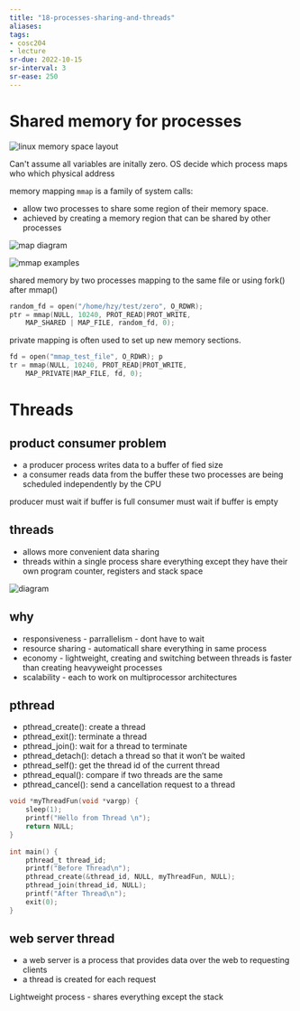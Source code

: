 ```yaml
---
title: "18-processes-sharing-and-threads"
aliases: 
tags: 
- cosc204
- lecture
sr-due: 2022-10-15
sr-interval: 3
sr-ease: 250
---
```


# Shared memory for processes
![linux memory space layout](https://i.imgur.com/vLlD03U.png)

Can't assume all variables are initally zero. 
OS decide which process maps who which physical address

memory mapping `mmap` is a family of system calls: 
- allow two processes to share some region of their memory space.
- achieved by creating a memory region that can be shared by other processes

![map diagram](https://i.imgur.com/IDk8AcN.png)

![mmap examples](https://i.imgur.com/zKhFpsm.png)

shared memory by two processes mapping to the same file or using fork() after mmap()
``` c
random_fd = open("/home/hzy/test/zero", O_RDWR);
ptr = mmap(NULL, 10240, PROT_READ|PROT_WRITE,
	MAP_SHARED | MAP_FILE, random_fd, 0);
```

private mapping is often used to set up new memory sections.
``` c
fd = open("mmap_test_file", O_RDWR); p
tr = mmap(NULL, 10240, PROT_READ|PROT_WRITE, 
	MAP_PRIVATE|MAP_FILE, fd, 0);
```



# Threads

## product consumer problem
- a producer process writes data to a buffer of fied size
- a consumer reads data from the buffer
these two processes are being scheduled independently by the CPU

producer must wait if buffer is full
consumer must wait if buffer is empty

## threads
- allows more convenient data sharing
- threads within a single process share everything except they have their own program counter, registers and stack space

![diagram](https://i.imgur.com/XcLsWyd.png)

## why
- responsiveness - parrallelism - dont have to wait
- resource sharing - automaticall share everything in same process
- economy - lightweight, creating and switching between threads is faster than creating heavyweight processes
- scalability - each to work on multiprocessor architectures

## pthread
- pthread_create(): create a thread 
- pthread_exit(): terminate a thread 
- pthread_join(): wait for a thread to terminate 
- pthread_detach(): detach a thread so that it won’t be waited 
- pthread_self(): get the thread id of the current thread 
- pthread_equal(): compare if two threads are the same 
- pthread_cancel(): send a cancellation request to a thread

``` c
void *myThreadFun(void *vargp) { 
	sleep(1);
	printf("Hello from Thread \n");
	return NULL;
} 
	
int main() { 
	pthread_t thread_id;
	printf("Before Thread\n");
	pthread_create(&thread_id, NULL, myThreadFun, NULL);
	pthread_join(thread_id, NULL);
	printf("After Thread\n");
	exit(0);
}
```

## web server thread
- a web server is a process that provides data over the web to requesting clients
- a thread is created for each request



Lightweight process - shares everything except the stack
